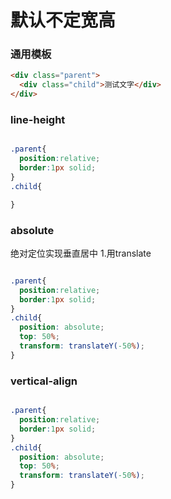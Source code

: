# 默认不定宽高

### 通用模板

```html
<div class="parent">
  <div class="child">测试文字</div>
</div>
```



### line-height

```css

.parent{
  position:relative;
  border:1px solid;
}
.child{

}

```


### absolute

绝对定位实现垂直居中
1.用translate
```css

.parent{
  position:relative;
  border:1px solid;
}
.child{
  position: absolute;
  top: 50%;
  transform: translateY(-50%);
}

```


### vertical-align


```css

.parent{
  position:relative;
  border:1px solid;
}
.child{
  position: absolute;
  top: 50%;
  transform: translateY(-50%);
}


```